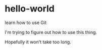 # hello-world
learn how to use Git

I'm trying to figure out how to use this thing. 

Hopefully it won't take too long.
